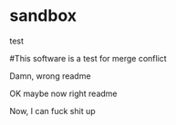 # sandbox

test 

#This software is a test for merge conflict

Damn, wrong readme


OK maybe now right readme

Now, I can fuck shit up

